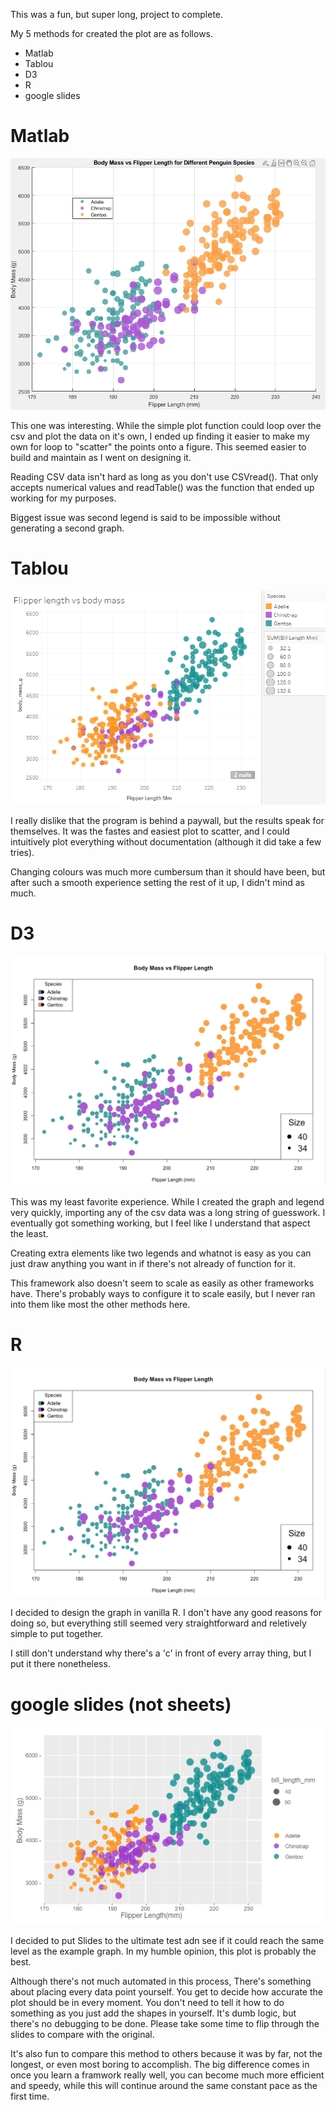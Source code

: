 This was a fun, but super long, project to complete. 

My 5 methods for created the plot are as follows. 
- Matlab
- Tablou
- D3
- R
- google slides


# Matlab

![](Resources/Finished_PNGs/DV_A2_Matlab.png)

This one was interesting. While the simple plot function could loop over the csv and plot the data on it's own, I ended up finding it easier to make my own for loop to "scatter" the points onto a figure. This seemed easier to build and maintain as I went on designing it. 

Reading CSV data isn't hard as long as you don't use CSVread(). That only accepts numerical values and readTable() was the function that ended up working for my purposes. 

Biggest issue was second legend is said to be impossible without generating a second graph. 


# Tablou

![](Resources/Finished_PNGs/DV_A2_Tablou.png)

I really dislike that the program is behind a paywall, but the results speak for themselves. It was the fastes and easiest plot to scatter, and I could intuitively plot everything without documentation (although it did take a few tries). 

Changing colours was much more cumbersum than it should have been, but after such a smooth experience setting the rest of it up, I didn't mind as much. 


# D3

![](Resources/Finished_PNGs/DV_A2_Arr.png)


This was my least favorite experience. While I created the graph and legend very quickly, importing any of the csv data was a long string of guesswork. I eventually got something working, but I feel like I understand that aspect the least. 

Creating extra elements like two legends and whatnot is easy as you can just draw anything you want in if there's not already of function for it. 

This framework also doesn't seem to scale as easily as other frameworks have. There's probably ways to configure it to scale easily, but I never ran into them like most the other methods here. 


# R

![](Resources/Finished_PNGs/DV_A2_Arr.png)

I decided to design the graph in vanilla R. I don't have any good reasons for doing so, but everything still seemed very straightforward and reletively simple to put together. 

I still don't understand why there's a 'c' in front of every array thing, but I put it there nonetheless. 


# google slides (not sheets)

![](Resources/Finished_PNGs/DV_A2_slides.png)

I decided to put Slides to the ultimate test adn see if it could reach the same level as the example graph. In my humble opinion, this plot is probably the best. 

Although there's not much automated in this process, There's something about placing every data point yourself. You get to decide how accurate the plot should be in every moment. You don't need to tell it how to do something as you just add the shapes in yourself. It's dumb logic, but there's no debugging to be done. Please take some time to flip through the slides to compare with the original. 

It's also fun to compare this method to others because it was by far, not the longest, or even most boring to accomplish. The big difference comes in once you learn a framwork really well, you can become much more efficient and speedy, while this will continue around the same constant pace as the first time. 
